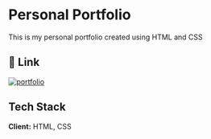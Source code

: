 
# Personal Portfolio

This is my personal portfolio created using HTML and CSS


## 🔗 Link
[![portfolio](https://img.shields.io/badge/my_portfolio-000?style=for-the-badge&logo=ko-fi&logoColor=white)](https://lalitha.netlify.app)



## Tech Stack

**Client:** HTML, CSS






